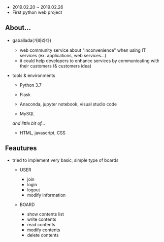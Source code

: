  * 2019.02.20 ~ 2019.02.26
 * First python web project

About...
--------
* gaballada(개바라다) 

  - web community service about "inconvenience" when using IT services (ex. applications, web services...)
  - it could help developers to enhance services by communicating with their customers (& customers idea)
  
* tools & environments

  - Python 3.7
  - Flask
  - Anaconda, jupyter notebook, visual studio code
  
  - MySQL
  
  *and little bit of...*
  
   - HTML, javascript, CSS

Feautures
---------
 * tried to implement very basic, simple type of boards
    - USER
      + join 
      + login
      + logout
      + modify information
      
   - BOARD
      + show contents list
      + write contents
      + read contents
      + modify contents
      + delete contents
      
      
      
